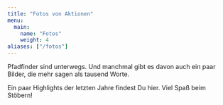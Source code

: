 ```yaml
---
title: "Fotos von Aktionen"
menu:
  main:
    name: "Fotos"
    weight: 4
aliases: ["/fotos"]
---
```


Pfadfinder sind unterwegs. Und manchmal gibt es davon auch ein paar Bilder, die
mehr sagen als tausend Worte.

Ein paar Highlights der letzten Jahre findest Du hier. Viel Spaß beim Stöbern!
